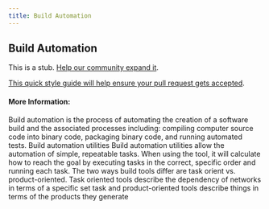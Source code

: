 ```yaml
---
title: Build Automation
---
```

## Build Automation

This is a stub. <a href='https://github.com/freecodecamp/guides/tree/master/src/pages/developer-tools/build-automation/index.md' target='_blank' rel='nofollow'>Help our community expand it</a>.

<a href='https://github.com/freecodecamp/guides/blob/master/README.md' target='_blank' rel='nofollow'>This quick style guide will help ensure your pull request gets accepted</a>.

<!-- The article goes here, in GitHub-flavored Markdown. Feel free to add YouTube videos, images, and CodePen/JSBin embeds  -->

#### More Information:
<!-- Please add any articles you think might be helpful to read before writing the article -->
Build automation is the process of automating the creation of a software build and the associated processes including: compiling computer source code into binary code, packaging binary code, and running automated tests.
Build automation utilities
Build automation utilities allow the automation of simple, repeatable tasks. When using the tool, it will calculate how to reach the goal by executing tasks in the correct, specific order and running each task. The two ways build tools differ are task orient vs. product-oriented. Task oriented tools describe the dependency of networks in terms of a specific set task and product-oriented tools describe things in terms of the products they generate
